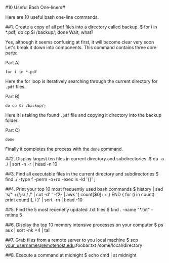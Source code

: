 #10 Useful Bash One-liners#

Here are 10 useful bash one-line commands.

##1. Create a copy of all pdf files into a directory called backup.
    $ for i in *.pdf; do cp $i /backup/; done
Wait, what? 

Yes, although it seems confusing at first, it will become clear very soon
Let's break it down into components.
This command contains three core parts:

Part A)

    for i in *.pdf

Here the for loop is iteratively searching through the current directory for `.pdf` files. 

Part B)

    do cp $i /backup/;
Here it is taking the found `.pdf` file and copying it directory into the backup folder.

Part C)

    done
    
Finally it completes the process with the `done` command.

##2. Display largest ten files in current directory and subdirectories.
    $ du -a ./ | sort -n -r | head -n 10
    
##3. Find all executable files in the current directory and subdirectories
    $ find ./ -type f -perm -o+rx -exec ls -ld '{}' \;

##4. Print your top 10 most frequently used bash commands
    $ history | sed 's/^ \+//;s/  / /' | cut -d' ' -f2- | awk '{ count[$0]++ } END { for (i in count) print count[i], i }' | sort -rn | head -10
    
##5. Find the 5 most recenetly updated .txt files
    $ find . -name "*.txt" -mtime 5
    
##6. Display the top 10 memory intensive processes on your computer
    $ ps aux | sort -nk +4 | tail
    
##7. Grab files from a remote server to you local machine
    $ scp your_username@remotehost.edu:foobar.txt /some/local/directory
    
##8. Execute a command at midnight
    $ echo cmd | at midnight

    
